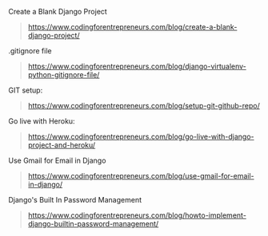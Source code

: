 Create a Blank Django Project

> https://www.codingforentrepreneurs.com/blog/create-a-blank-django-project/

.gitignore file

>  https://www.codingforentrepreneurs.com/blog/django-virtualenv-python-gitignore-file/

GIT setup:

> https://www.codingforentrepreneurs.com/blog/setup-git-github-repo/

Go live with Heroku:

> https://www.codingforentrepreneurs.com/blog/go-live-with-django-project-and-heroku/

Use Gmail for Email in Django

> https://www.codingforentrepreneurs.com/blog/use-gmail-for-email-in-django/

Django's Built In Password Management

> https://www.codingforentrepreneurs.com/blog/howto-implement-django-builtin-password-management/



